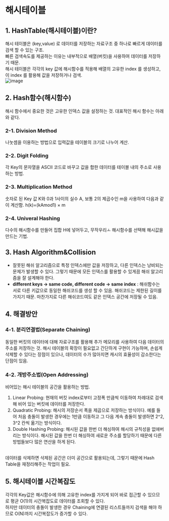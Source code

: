 # 해시테이블

## 1. HashTable(해시테이블)이란?
 해시 테이블은 (key,value) 로 데이터를 저장하는 자료구조 중 하나로 빠르게 데이터를 검색 할 수 있는 구조. <br>
 빠른 검색속도를 제공하는 이유는 내부적으로 배열(버킷)을 사용하여 데이터를 저장하기 때문. <br>
 해시 테이블은 각각의 key 값에 해시함수를 적용해 배열의 고유한 index 를 생성하고, 이 index 를 활용해 값을 저장하거나 검색.<br>
![image](https://user-images.githubusercontent.com/74750848/119848472-cd6caf00-bf46-11eb-9f62-65d570f6895c.png)

## 2. Hash함수(해시함수)
 해시 함수에서 중요한 것은 고유한 인덱스 값을 설정하는 것. 대표적인 해시 함수는 아래와 같다.

### 2-1. Division Method

 나눗셈을 이용하는 방법으로 입력값을 테이블의 크기로 나누어 계산.

### 2-2. Digit Folding

 각 Key의 문자열을 ASCII 코드로 바꾸고 값을 합한 데이터를 테이블 내의 주소로 사용하는 방법.

### 2-3. Multiplication Method

 숫자로 된 Key 값 K와 0과 1사이의 실수 A, 보통 2의 제곱수인 m을 사용하여 다음과 같이 계산함. h(k)=(kAmod1) × m

### 2-4. Univeral Hashing

 다수의 해시함수를 만들어 집합 H에 넣어두고, 무작우리ㅗ 해시함수를 선택해 해시값을 만드는 기법.

## 3. Hash Algorithm&Collision
- 잘못된 해쉬 알고리즘으로 특정 인덱스에만 값을 저장하고, 다른 인덱스는 낭비되는 문제가 발생할 수 있다. 그렇기 때문에 모든 인덱스를 활용할 수 있게끔 해쉬 알고리즘을 잘 설계해야 한다.
- **different keys → same code, different code → same index** : 해쉬함수는 서로 다른 키값으로 동일한 해쉬코드를 생성 할 수 있음. 해쉬코드는 제한된 길이를 가지기 때문. 마찬가지로 다른 해쉬코드여도 같은 인덱스 공간에 저장될 수 있음.

## 4. 해결방안
### 4-1. 분리연결법(Separate Chaining)

 동일한 버킷의 데이터에 대해 자료구조를 활용해 추가 메모리를 사용하여 다음 데이터의 주소를 저장하는 것.
 해시 테이블의 확장이 필요없고 간단하게 구현이 가능하며, 손쉽게 삭제할 수 있다는 장점이 있으나, 데이터의 수가 많아지면 캐시의 효율성이 감소한다는 단점이 있음.

### 4-2. 개방주소법(Open Addressing)

비어있는 해시 테이블의 공간을 활용하는 방법.
<br>
1. Linear Probing: 현재의 버킷 index로부터 고정폭 만큼씩 이동하여 차례대로 검색해 비어 있는 버킷에 데이터를 저장한다.
2. Quadratic Probing: 해시의 저장순서 폭을 제곱으로 저장하는 방식이다. 예를 들어 처음 충돌이 발생한 경우에는 1만큼 이동하고 그 다음 계속 충돌이 발생하면 2^2, 3^2 칸씩 옮기는 방식이다.
3. Double Hashing Probing: 해시된 값을 한번 더 해싱하여 해시의 규칙성을 없애버리는 방식이다. 해시된 값을 한번 더 해싱하여 새로운 주소를 할당하기 때문에 다른 방법들보다 많은 연산을 하게 된다.
<br>
 데이터를 삭제하면 삭제된 공간은 더미 공간으로 활용되는데, 그렇기 때문에 Hash Table을 재정리해주는 작업이 필요.
 
 ## 5. 해시테이블 시간복잡도
 각각의 Key값은 해시함수에 의해 고유한 index를 가지게 되어 바로 접근할 수 있으므로 평균 O(1)의 시간복잡도로 데이터를 조회할 수 있다. <br>
 하지만 데이터의 충돌이 발생한 경우 Chaining에 연결된 리스트들까지 검색을 해야 하므로 O(N)까지 시간복잡도가 증가할 수 있다. <br>
 
